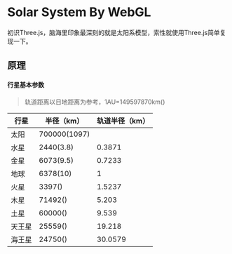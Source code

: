 # Solar System  By WebGL
初识Three.js，脑海里印象最深刻的就是太阳系模型，索性就使用Three.js简单复现一下。

## 原理

#### 行星基本参数

> 轨道距离以日地距离为参考，1AU=149597870km()

| 行星   | 半径（km）   | 轨道半径（km） |
| ------ | ------------ | -------------- |
| 太阳   | 700000(1097) |                |
| 水星   | 2440(3.8)    | 0.3871         |
| 金星   | 6073(9.5)    | 0.7233         |
| 地球   | 6378(10)     | 1              |
| 火星   | 3397()       | 1.5237         |
| 木星   | 71492()      | 5.203          |
| 土星   | 60000()      | 9.539          |
| 天王星 | 25559()      | 19.218         |
| 海王星 | 24750()      | 30.0579        |



